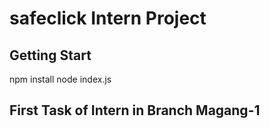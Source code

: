 # safeclick Intern Project

## Getting Start
npm install
node index.js

## First Task of Intern in Branch Magang-1
